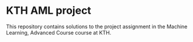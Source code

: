 # KTH AML project

This repository contains solutions to the project assignment in the Machine Learning, Advanced Course course at KTH.

